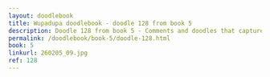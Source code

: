 ```yaml
---
layout: doodlebook
title: Wupadupa doodlebook - doodle 128 from book 5
description: Doodle 128 from book 5 - Comments and doodles that capture the essence of this event  
permalink: /doodlebook/book-5/doodle-128.html
book: 5
linkurl: 260205_09.jpg
ref: 128
---	  
```

																																																																							